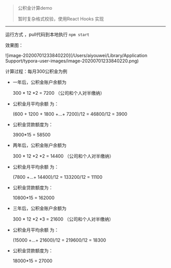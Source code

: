 > 公积金计算demo
>
> 暂时复杂格式校验，使用React Hooks  实现

---

运行方式 ，pull代码到本地执行 `npm start`

效果图：

![image-20200701233840220](/Users/aiyouwei/Library/Application Support/typora-user-images/image-20200701233840220.png)

计算过程：每月300公积金为例

- 一年后，公积金账户余额为

  300 * 12 *2  = 7200 （公司和个人对半缴纳）

- 公积金月平均余额 为：

  (600 + 1200 + 1800 +...+ 7200)/12 = 46800/12 = 3900

- 公积金贷款额度为：

  3900*15 = 58500

  

- 两年后，公积金账户余额为

  300 * 12 *2 *2 = 14400 （公司和个人对半缴纳）

- 公积金月平均余额 为：

  (7800 +...+ 14400)/12 = 133200/12 = 11100

- 公积金贷款额度为：

  10800*15 = 162000



- 三年后，公积金账户余额为

  300 * 12 *2 *3 = 21600 （公司和个人对半缴纳）

- 公积金月平均余额 为：

  (15000 +...+ 21600)/12 = 219600/12 = 18300

- 公积金贷款额度为：

  18000*15 = 27000

